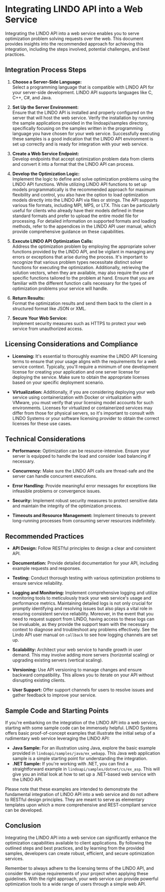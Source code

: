 # Integrating LINDO API into a Web Service

Integrating the LINDO API into a web service enables you to serve optimization problem solving requests over the web. This document provides insights into the recommended approach for achieving this integration, including the steps involved, potential challenges, and best practices.

## Integration Process Steps

1. **Choose a Server-Side Language:**  
   Select a programming language that is compatible with LINDO API for your server-side development. LINDO API supports languages like C, C++, C#, and Java.

2. **Set Up the Server Environment:**  
   Ensure that the LINDO API is installed and properly configured on the server that will host the web service. Verify the installation by running the sample applications provided in the lindoapi/samples directory, specifically focusing on the samples written in the programming language you have chosen for your web service. Successfully executing these samples is a good indication that the LINDO API environment is set up correctly and is ready for integration with your web service.

3. **Create a Web Service Endpoint:**  
   Develop endpoints that accept optimization problem data from clients and convert it into a format that the LINDO API can process.

4. **Develop the Optimization Logic:**  
   Implement the logic to define and solve optimization problems using the LINDO API functions. While utilizing LINDO API functions to set up models programmatically is the recommended approach for maximum flexibility and control, you also have the option to load optimization models directly into the LINDO API via files or strings. The API supports various file formats, including MPI, MPS, or LTX. This can be particularly useful for clients who already have their models defined in these standard formats and prefer to upload the entire model file for processing. For detailed information on supported formats and loading methods, refer to the appendices in the LINDO API user manual, which provide comprehensive guidance on these capabilities.

5. **Execute LINDO API Optimization Calls:**  
   Address the optimization problem by employing the appropriate solver functions provided by the LINDO API, and be vigilant in managing any errors or exceptions that arise during the process. It's important to recognize that various problem types necessitate distinct solver functions for executing the optimization. Additionally, retrieving the solution vectors, when they are available, may also require the use of specific functions tailored to the problem at hand. Ensure that you are familiar with the different function calls necessary for the types of optimization problems your service will handle.

6. **Return Results:**  
   Format the optimization results and send them back to the client in a structured format like JSON or XML.

7. **Secure Your Web Service:**  
   Implement security measures such as HTTPS to protect your web service from unauthorized access.
   
## Licensing Considerations and Compliance

- **Licensing:** It's essential to thoroughly examine the LINDO API licensing terms to ensure that your usage aligns with the requirements for a web service context. Typically, you'll require a minimum of one development license for creating your application and one server license for deploying the service. Make sure to obtain the appropriate licenses based on your specific deployment scenario. 

- **Virtualization:** Additionally, if you are considering deploying your web service using containerization with Docker or virtualization with VMware, you must verify that your licensing model accounts for such environments. Licenses for virtualized or containerized services may differ from those for physical servers, so it's important to consult with LINDO Systems or your software licensing provider to obtain the correct licenses for these use cases.

## Technical Considerations

- **Performance:** Optimization can be resource-intensive. Ensure your server is equipped to handle the load and consider load balancing if necessary.

- **Concurrency:** Make sure the LINDO API calls are thread-safe and the server can handle concurrent executions.

- **Error Handling:** Provide meaningful error messages for exceptions like infeasible problems or convergence issues.

- **Security:** Implement robust security measures to protect sensitive data and maintain the integrity of the optimization process.

- **Timeouts and Resource Management:** Implement timeouts to prevent long-running processes from consuming server resources indefinitely.

## Recommended Practices

- **API Design:** Follow RESTful principles to design a clear and consistent API.

- **Documentation:** Provide detailed documentation for your API, including example requests and responses.

- **Testing:** Conduct thorough testing with various optimization problems to ensure service reliability.

- **Logging and Monitoring:** Implement comprehensive logging and utilize monitoring tools to meticulously track your web service's usage and performance metrics. Maintaining detailed logs is not only crucial for promptly identifying and resolving issues but also plays a vital role in ensuring consistent service reliability. Moreover, in the event that you need to request support from LINDO, having access to these logs can be invaluable, as they provide the support team with the necessary context to diagnose and troubleshoot any problems effectively. See the Lindo API user manual on `callback` to see how logging channels are set up.

- **Scalability:** Architect your web service to handle growth in user demand. This may involve adding more servers (horizontal scaling) or upgrading existing servers (vertical scaling).

- **Versioning:** Use API versioning to manage changes and ensure backward compatibility. This allows you to iterate on your API without disrupting existing clients.

- **User Support:** Offer support channels for users to resolve issues and gather feedback to improve your service.

## Sample Code and Starting Points

If you're embarking on the integration of the LINDO API into a web service, starting with some sample code can be immensely helpful. LINDO Systems offers basic proof-of-concept examples that illustrate the initial setup of a rudimentary web service leveraging the LINDO API:

- **Java Sample:** For an illustration using Java, explore the basic example provided in `lindoapi/samples/java/ex_webapp`. This Java web application sample is a simple starting point for understanding the integration.
- **.NET Sample:** If you're working with .NET, you can find a straightforward example in `lindoapi/samples/dotnet/cs/ex_asp`. This will give you an initial look at how to set up a .NET-based web service with the LINDO API.

Please note that these examples are intended to demonstrate the fundamental integration of LINDO API into a web service and do not adhere to RESTful design principles. They are meant to serve as elementary templates upon which a more comprehensive and REST-compliant service can be developed.

## Conclusion

Integrating the LINDO API into a web service can significantly enhance the optimization capabilities available to client applications. By following the outlined steps and best practices, and by learning from the provided samples, developers can create robust, efficient, and secure optimization services.

Remember to always adhere to the licensing terms of the LINDO API, and consider the unique requirements of your project when applying these guidelines. With the right approach, your web service can provide powerful optimization tools to a wide range of users through a simple web API.

